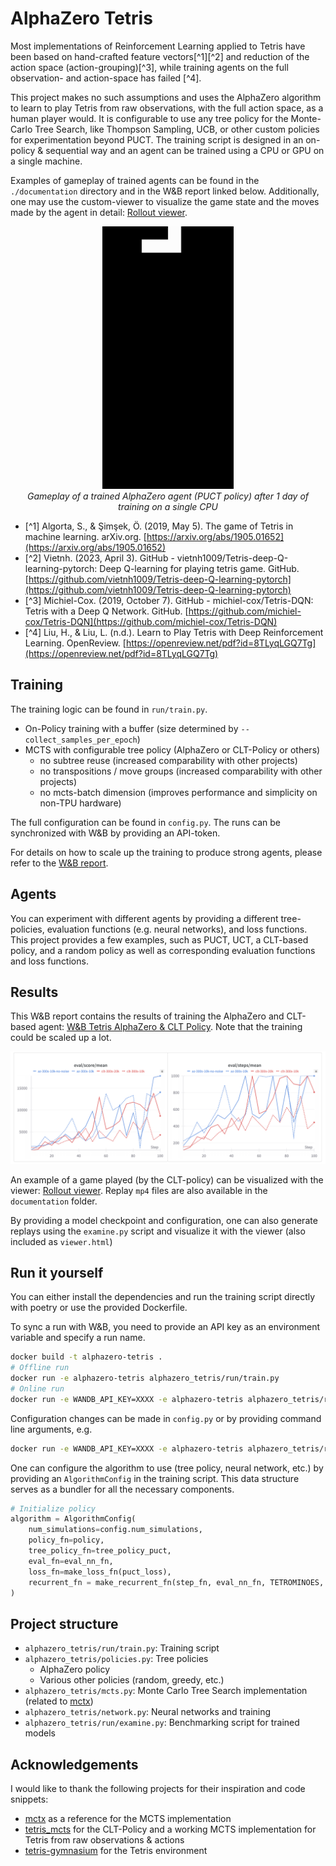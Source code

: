 # AlphaZero Tetris

Most implementations of Reinforcement Learning applied to Tetris have been based on hand-crafted feature vectors[^1][^2] and
reduction of the action space (action-grouping)[^3], while training agents on the full observation- and action-space has failed [^4].

This project makes no such assumptions and uses the AlphaZero algorithm
to learn to play Tetris from raw observations, with the full action space, as a human player would. It is configurable 
to use any tree policy for the Monte-Carlo Tree Search, like Thompson Sampling, UCB, or other custom policies for experimentation beyond PUCT. The training 
script is designed in an on-policy & sequential way and an agent can be trained using a CPU or GPU on a single machine.

Examples of gameplay of trained agents can be found in the `./documentation` directory and in the W&B report linked below.
Additionally, one may use the custom-viewer to visualize the game state and the moves made by the agent in detail: [Rollout viewer](https://max-we.github.io/alphazero-tetris/).

<p align="center">
  <img src="documentation/az-replay.gif" height="420" alt="AlphaZero Gameplay">
  <br>
  <em>Gameplay of a trained AlphaZero agent (PUCT policy) after 1 day of training on a single CPU</em>
</p>

- [^1] Algorta, S., & Şimşek, Ö. (2019, May 5). The game of Tetris in machine learning. arXiv.org. [https://arxiv.org/abs/1905.01652](https://arxiv.org/abs/1905.01652)
- [^2] Vietnh. (2023, April 3). GitHub - vietnh1009/Tetris-deep-Q-learning-pytorch: Deep Q-learning for playing tetris game. GitHub. [https://github.com/vietnh1009/Tetris-deep-Q-learning-pytorch](https://github.com/vietnh1009/Tetris-deep-Q-learning-pytorch)
- [^3] Michiel-Cox. (2019, October 7). GitHub - michiel-cox/Tetris-DQN: Tetris with a Deep Q Network. GitHub. [https://github.com/michiel-cox/Tetris-DQN](https://github.com/michiel-cox/Tetris-DQN)
- [^4] Liu, H., & Liu, L. (n.d.). Learn to Play Tetris with Deep Reinforcement Learning. OpenReview. [https://openreview.net/pdf?id=8TLyqLGQ7Tg](https://openreview.net/pdf?id=8TLyqLGQ7Tg)

## Training

The training logic can be found in `run/train.py`.

- On-Policy training with a buffer (size determined by `--collect_samples_per_epoch`)
- MCTS with configurable tree policy (AlphaZero or CLT-Policy or others)
  - no subtree reuse (increased comparability with other projects)
  - no transpositions / move groups (increased comparability with other projects)
  - no mcts-batch dimension (improves performance and simplicity on non-TPU hardware)

The full configuration can be found in `config.py`. The runs can be synchronized with W&B by providing an API-token.

For details on how to scale up the training to produce strong agents, please refer to the [W&B report](https://api.wandb.ai/links/go-apps-github/8vlgjurp).

## Agents

You can experiment with different agents by providing a different tree-policies, evaluation functions (e.g. neural networks), and loss functions.
This project provides a few examples, such as PUCT, UCT, a CLT-based policy, and a random policy as well as corresponding evaluation functions and loss functions.

## Results

This W&B report contains the results of training the AlphaZero and CLT-based agent: [W&B Tetris AlphaZero & CLT Policy](https://api.wandb.ai/links/go-apps-github/8vlgjurp). Note that the training could be scaled up a lot.

![W&B Report](documentation/training_result_puct_clt.png)

An example of a game played (by the CLT-policy) can be visualized with the viewer: [Rollout viewer](https://max-we.github.io/alphazero-tetris/). Replay `mp4` files are also available in the `documentation` folder.

By providing a model checkpoint and configuration, one can also generate replays using the `examine.py` script and visualize it with the viewer (also included as `viewer.html`)

## Run it yourself

You can either install the dependencies and run the training script directly with poetry or use the provided Dockerfile.

To sync a run with W&B, you need to provide an API key as an environment variable and specify a run name.

```bash
docker build -t alphazero-tetris .
# Offline run
docker run -e alphazero-tetris alphazero_tetris/run/train.py
# Online run
docker run -e WANDB_API_KEY=XXXX -e alphazero-tetris alphazero_tetris/run/train.py --wandb-run-name="TEST"
```
Configuration changes can be made in `config.py` or by providing command line arguments, e.g.

```bash
docker run -e WANDB_API_KEY=XXXX -e alphazero-tetris alphazero_tetris/run/train.py --wandb-run-name="TEST" --num-simulations=300
```

One can configure the algorithm to use (tree policy, neural network, etc.) by providing an `AlgorithmConfig` in the training script. This data
structure serves as a bundler for all the necessary components.

```python
# Initialize policy
algorithm = AlgorithmConfig(
    num_simulations=config.num_simulations,
    policy_fn=policy,
    tree_policy_fn=tree_policy_puct,
    eval_fn=eval_nn_fn,
    loss_fn=make_loss_fn(puct_loss),
    recurrent_fn = make_recurrent_fn(step_fn, eval_nn_fn, TETROMINOES, config),
)
```

## Project structure

- `alphazero_tetris/run/train.py`: Training script
- `alphazero_tetris/policies.py`: Tree policies
  - AlphaZero policy
  - Various other policies (random, greedy, etc.)
- `alphazero_tetris/mcts.py`: Monte Carlo Tree Search implementation (related to [mctx](https://github.com/google-deepmind/mctx))
- `alphazero_tetris/network.py`: Neural networks and training
- `alphazero_tetris/run/examine.py`: Benchmarking script for trained models

## Acknowledgements

I would like to thank the following projects for their inspiration and code snippets:

- [mctx](https://github.com/google-deepmind/mctx) as a reference for the MCTS implementation
- [tetris_mcts](https://github.com/hrpan/tetris_mcts) for the CLT-Policy and a working MCTS implementation for Tetris from raw observations & actions
- [tetris-gymnasium](https://github.com/Max-We/Tetris-Gymnasium) for the Tetris environment
